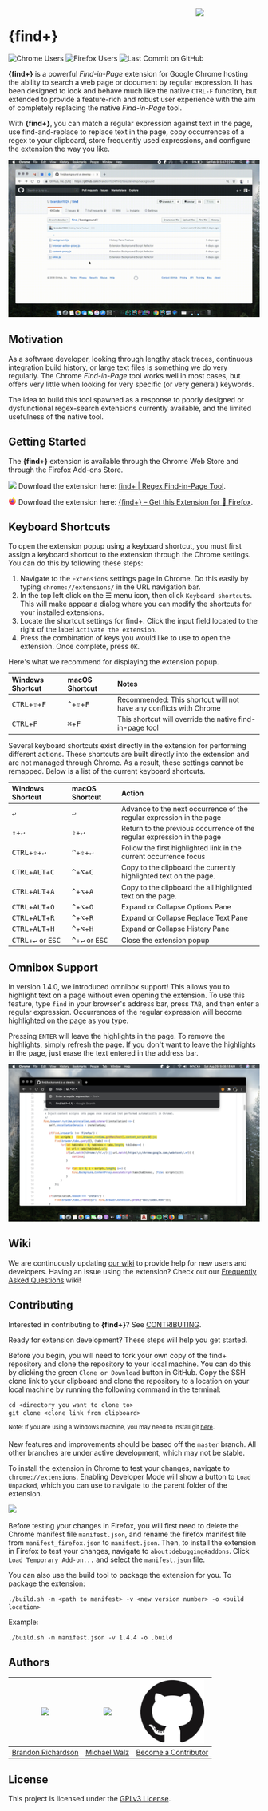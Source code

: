 <img src="../resources/icon.png" align="right" width="128" />

# **{find+}**
![Chrome Users](https://img.shields.io/chrome-web-store/users/fddffkdncgkkdjobemgbpojjeffmmofb.svg?style=flat&label=chrome%20users)
![Firefox Users](https://img.shields.io/amo/users/brandon1024-find.svg?label=firefox%20users&style=flat)
![Last Commit on GitHub](https://img.shields.io/github/last-commit/brandon1024/find.svg?style=flat)

**{find+}** is a powerful _Find-in-Page_ extension for Google Chrome hosting the ability to search a web page or document by regular expression. It has been designed to look and behave much like the native `CTRL-F` function, but extended to provide a feature-rich and robust user experience with the aim of completely replacing the native _Find-in-Page_ tool. 

With **{find+}**, you can match a regular expression against text in the page, use find-and-replace to replace text in the page, copy occurrences of a regex to your clipboard, store frequently used expressions, and configure the extension the way you like.

![](screencast.gif)

## Motivation
As a software developer, looking through lengthy stack traces, continuous integration build history, or large text files is something we do very regularly. The Chrome _Find-in-Page_ tool works well in most cases, but offers very little when looking for very specific (or very general) keywords.

The idea to build this tool spawned as a response to poorly designed or dysfunctional regex-search extensions currently available, and the limited usefulness of the native tool.

## Getting Started
The **{find+}** extension is available through the Chrome Web Store and through the Firefox Add-ons Store.

<img src="chrome-icon.png" width="16"/> Download the extension here: [find+ | Regex Find-in-Page Tool](https://chrome.google.com/webstore/detail/find%2B/fddffkdncgkkdjobemgbpojjeffmmofb).

<img src="firefox-icon.png" width="16"/> Download the extension here: [{find+} – Get this Extension for 🦊 Firefox](https://addons.mozilla.org/en-US/firefox/addon/brandon1024-find/).

## Keyboard Shortcuts
To open the extension popup using a keyboard shortcut, you must first assign a keyboard shortcut to the extension through the Chrome settings. You can do this by following these steps:
1. Navigate to the `Extensions` settings page in Chrome. Do this easily by typing `chrome://extensions/` in the URL navigation bar.
2. In the top left click on the ☰  menu icon, then click `Keyboard shortcuts`. This will make appear a dialog where you can modify the shortcuts for your installed extensions.
3. Locate the shortcut settings for find+. Click the input field located to the right of the label `Activate the extension`.
4. Press the combination of keys you would like to use to open the extension. Once complete, press `OK`.

Here's what we recommend for displaying the extension popup.

| Windows Shortcut                              | macOS Shortcut                                | Notes                                                                  |
| :-------------------------------------------- | :-------------------------------------------- | :--------------------------------------------------------------------- |
| <kbd>CTRL</kbd>+<kbd>⇧</kbd>+<kbd>F</kbd>     | <kbd>^</kbd>+<kbd>⇧</kbd>+<kbd>F</kbd>        | Recommended: This shortcut will not have any conflicts with Chrome     |
| <kbd>CTRL</kbd>+<kbd>F</kbd>                  | <kbd>⌘</kbd>+<kbd>F</kbd>                     | This shortcut will override the native find-in-page tool               |

Several keyboard shortcuts exist directly in the extension for performing different actions. These shortcuts are built directly into the extension and are not managed through Chrome. As a result, these settings cannot be remapped. Below is a list of the current keyboard shortcuts.

| Windows Shortcut                                   | macOS Shortcut                                     | Action                                                                 |
| :------------------------------------------------- | :------------------------------------------------- | :--------------------------------------------------------------------- |
| <kbd>↵</kbd>                                       | <kbd>↵</kbd>                                       | Advance to the next occurrence of the regular expression in the page   |
| <kbd>⇧</kbd>+<kbd>↵</kbd>                          | <kbd>⇧</kbd>+<kbd>↵</kbd>                          | Return to the previous occurrence of the regular expression in the page|
| <kbd>CTRL</kbd>+<kbd>⇧</kbd>+<kbd>↵</kbd>          | <kbd>^</kbd>+<kbd>⇧</kbd>+<kbd>↵</kbd>             | Follow the first highlighted link in the current occurrence focus      |
| <kbd>CTRL</kbd>+<kbd>ALT</kbd>+<kbd>C</kbd>        | <kbd>^</kbd>+<kbd>⌥</kbd>+<kbd>C</kbd>             | Copy to the clipboard the currently highlighted text on the page.      |
| <kbd>CTRL</kbd>+<kbd>ALT</kbd>+<kbd>A</kbd>        | <kbd>^</kbd>+<kbd>⌥</kbd>+<kbd>A</kbd>             | Copy to the clipboard the all highlighted text on the page.            |
| <kbd>CTRL</kbd>+<kbd>ALT</kbd>+<kbd>O</kbd>        | <kbd>^</kbd>+<kbd>⌥</kbd>+<kbd>O</kbd>             | Expand or Collapse Options Pane                                        |
| <kbd>CTRL</kbd>+<kbd>ALT</kbd>+<kbd>R</kbd>        | <kbd>^</kbd>+<kbd>⌥</kbd>+<kbd>R</kbd>             | Expand or Collapse Replace Text Pane                                   |
| <kbd>CTRL</kbd>+<kbd>ALT</kbd>+<kbd>H</kbd>        | <kbd>^</kbd>+<kbd>⌥</kbd>+<kbd>H</kbd>             | Expand or Collapse History Pane                                        |
| <kbd>CTRL</kbd>+<kbd>↵</kbd> or <kbd>ESC</kbd>     | <kbd>^</kbd>+<kbd>↵</kbd> or <kbd>ESC</kbd>        | Close the extension popup                                              |

## Omnibox Support
In version 1.4.0, we introduced omnibox support! This allows you to highlight text on a page without even opening the extension. To use this feature, type `find` in your browser's address bar, press `TAB`, and then enter a regular expression. Occurrences of the regular expression will become highlighted on the page as you type.

Pressing `ENTER` will leave the highlights in the page. To remove the highlights, simply refresh the page. If you don't want to leave the highlights in the page, just erase the text entered in the address bar.

<img src="omni.png"/>

## Wiki
We are continuously updating [our wiki](https://github.com/brandon1024/find/wiki) to provide help for new users and developers. Having an issue using the extension? Check out our [Frequently Asked Questions](https://github.com/brandon1024/find/wiki/FAQ-:-General) wiki!

## Contributing
Interested in contributing to **{find+}**? See [CONTRIBUTING](CONTRIBUTING.md).

Ready for extension development? These steps will help you get started.

Before you begin, you will need to fork your own copy of the find+ repository and clone the repository to your local machine. You can do this by clicking the green `Clone or Download` button in GitHub. Copy the SSH clone link to your clipboard and clone the repository to a location on your local machine by running the following command in the terminal:

```
cd <directory you want to clone to>
git clone <clone link from clipboard>
```
<sup>Note: If you are using a Windows machine, you may need to install git [here](https://git-for-windows.github.io/).</sup>

New features and improvements should be based off the `master` branch. All other branches are under active development, which may not be stable.

To install the extension in Chrome to test your changes, navigate to `chrome://extensions`. Enabling Developer Mode will show a button to `Load Unpacked`, which you can use to navigate to the parent folder of the extension.

<img src="installation.png"/>

Before testing your changes in Firefox, you will first need to delete the Chrome manifest file `manifest.json`, and rename the firefox manifest file from `manifest_firefox.json` to `manifest.json`. Then, to install the extension in Firefox to test your changes, navigate to `about:debugging#addons`. Click `Load Temporary Add-on...` and select the `manifest.json` file.

You can also use the build tool to package the extension for you. To package the extension:
```
./build.sh -m <path to manifest> -v <new version number> -o <build location>
```

Example:
```
./build.sh -m manifest.json -v 1.4.4 -o .build
```

## Authors
|[<img src="https://avatars3.githubusercontent.com/u/22732449?v=3&s=460" width="128">](https://github.com/brandon1024)|[<img src="https://avatars2.githubusercontent.com/u/27076448?v=3&s=460" width="128">](https://github.com/MikeWalz11) | [<img src="github-mark.png" width="128">](https://github.com/brandon1024/find)
|:---:|:---:|:---:|
|[Brandon Richardson](https://github.com/brandon1024)| [Michael Walz](https://github.com/MikeWalz11) |[Become a Contributor](CONTRIBUTING.md)

## License
This project is licensed under the [GPLv3 License](https://www.gnu.org/licenses/gpl-3.0.en.html).

